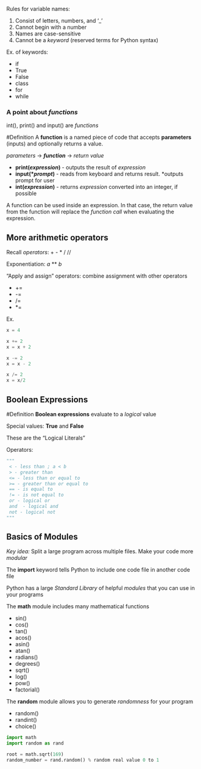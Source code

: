 Rules for variable names:

1. Consist of letters, numbers, and ‘_’
2. Cannot begin with a number
3. Names are case-sensitive
4. Cannot be a _keyword_ (reserved terms for Python syntax)

Ex. of keywords:

* if
* True
* False
* class
* for
* while


### A point about _functions_

int(), print() and input() are _functions_

#Definition A **function** is a named piece of code that accepts **parameters** (inputs) and optionally returns a value.

_parameters_ -> **_function_** -> _return value_

* **print(_expression_)** - outputs the result of _expression_
* **input(*_prompt_)** - reads from keyboard and returns result. *outputs prompt for user
* **int(_expression_)** - returns _expression_ converted into an integer, if possible

A function can be used inside an expression. In that case, the return value from the function will replace the _function call_ when evaluating the expression.

## More arithmetic operators

Recall _operators_: + - * / //

Exponentiation: _a_ ** _b_

“Apply and assign” operators: combine assignment with other operators
* +=
* -=
* /=
* *=

Ex.
```python
x = 4

x += 2
x = x + 2

x -= 2
x = x - 2

x /= 2
x = x/2
```

## Boolean Expressions

#Definition **Boolean expressions** evaluate to a _logical_ value

Special values: **True** and **False**

These are the “Logical Literals”

Operators:

```python
"""
 < - less than ; a < b
 > - greater than
 <= - less than or equal to
 >= - greater than or equal to
 == - is equal to
 != - is not equal to
 or - logical or
 and  - logical and
 not - logical not
"""
```


## Basics of Modules

_Key idea:_ Split a large program across multiple files. Make your code more _modular_

The **import** keyword tells Python to include one code file in another code file

Python has a large _Standard Library_ of helpful _modules_ that you can use in your programs

The **math** module includes many mathematical functions
* sin()
* cos()
* tan()
* acos()
* asin()
* atan()
* radians()
* degrees()
* sqrt()
* log()
* pow()
* factorial()

The **random** module allows you to generate _randomness_ for your program

* random()
* randint()
* choice()

```python
import math
import random as rand

root = math.sqrt(169)
random_number = rand.random() % random real value 0 to 1
```

